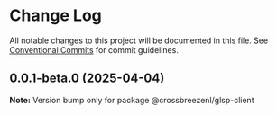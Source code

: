 # Change Log

All notable changes to this project will be documented in this file.
See [Conventional Commits](https://conventionalcommits.org) for commit guidelines.

## 0.0.1-beta.0 (2025-04-04)

**Note:** Version bump only for package @crossbreezenl/glsp-client
